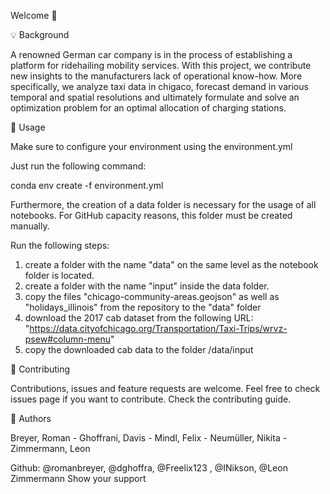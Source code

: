 Welcome 👋

💡 Background

A renowned German car company is in the process of establishing a platform for ridehailing mobility services. 
With this project, we contribute new insights to the manufacturers lack of operational know-how.
More specifically, we analyze taxi data in chigaco, forecast demand in various temporal and spatial resolutions and ultimately formulate and solve an optimization problem for an optimal allocation of charging stations.


🚀 Usage

Make sure to configure your environment using the environment.yml

Just run the following command:

conda env create -f environment.yml

Furthermore, the creation of a data folder is necessary for the usage of all notebooks. For GitHub capacity reasons, this folder must be created manually. 

Run the following steps: 
1. create a folder with the name "data" on the same level as the notebook folder is located. 
2. create a folder with the name "input" inside the data folder.
3. copy the files "chicago-community-areas.geojson" as well as "holidays_illinois" from the repository to the "data" folder
4. download the 2017 cab dataset from the following URL: "https://data.cityofchicago.org/Transportation/Taxi-Trips/wrvz-psew#column-menu"
5. copy the downloaded cab data to the folder /data/input


🤝 Contributing

Contributions, issues and feature requests are welcome.
Feel free to check issues page if you want to contribute.
Check the contributing guide.


👤 Authors

Breyer, Roman - Ghoffrani, Davis - Mindl, Felix - Neumüller, Nikita - Zimmermann, Leon

Github: @romanbreyer, @dghoffra, @Freelix123 , @INikson, @Leon Zimmermann
Show your support
